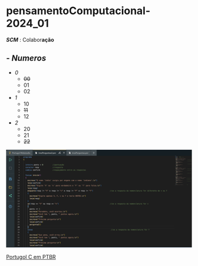 # pensamentoComputacional-2024_01

***SCM*** : Colabor**ação**

## - ***Numeros***
  - *0*
    - ~~00~~
    - 01
    - 02
  - *1*
    - 10
    - ~~11~~
    - 12
  - *2*
    - 20
    - 21
    - ~~22~~

![alt text](image-1.png)


[Portugol C em PTBR](https://portugol.dev)